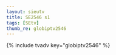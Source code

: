 ```yaml
--- 
layout: sieutv
title: SE2546 s1
tags: [SEtv]
thumb_re: globiptv2546
---
```

{% include tvadv key="globiptv2546" %} 
